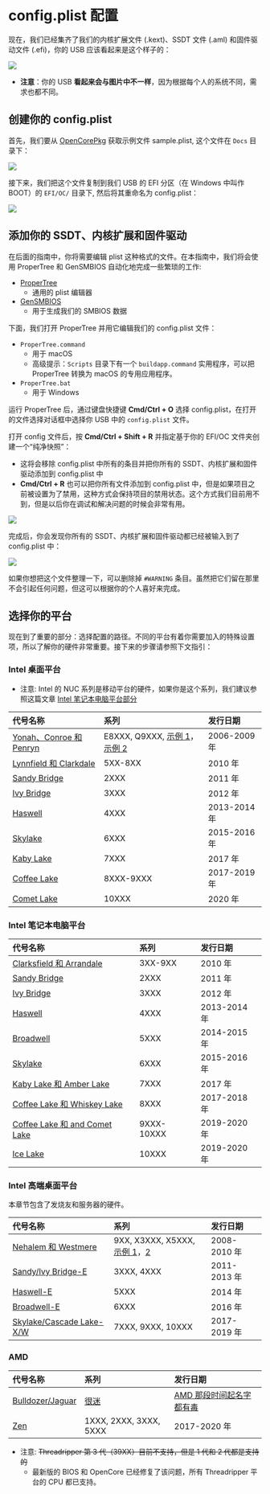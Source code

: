 # config.plist 配置

现在，我们已经集齐了我们的内核扩展文件 (.kext)、SSDT 文件 (.aml) 和固件驱动文件 (.efi)，你的 USB 应该看起来是这个样子的：

![](../images/config/config-universal/almost-done.png)

* **注意**：你的 USB **看起来会与图片中不一样**，因为根据每个人的系统不同，需求也都不同。

## 创建你的 config.plist

首先，我们要从 [OpenCorePkg](https://github.com/acidanthera/OpenCorePkg/releases) 获取示例文件 sample.plist, 这个文件在 `Docs` 目录下：

![](../images/config/config-universal/sample-location.png)

接下来，我们把这个文件复制到我们 USB 的 EFI 分区（在 Windows 中叫作 BOOT）的 `EFI/OC/` 目录下, 然后将其重命名为 config.plist：

![](../images/config/config-universal/renamed.png)

## 添加你的 SSDT、内核扩展和固件驱动

在后面的指南中，你将需要编辑 plist 这种格式的文件。在本指南中，我们将会使用 ProperTree 和 GenSMBIOS 自动化地完成一些繁琐的工作:

* [ProperTree](https://github.com/corpnewt/ProperTree)
  * 通用的 plist 编辑器
* [GenSMBIOS](https://github.com/corpnewt/GenSMBIOS)
  * 用于生成我们的 SMBIOS 数据

下面，我们打开 ProperTree 并用它编辑我们的 config.plist 文件：

* `ProperTree.command`
  * 用于 macOS
  * 高级提示：`Scripts` 目录下有一个 `buildapp.command` 实用程序，可以把 ProperTree 转换为 macOS 的专用应用程序。
* `ProperTree.bat`
  * 用于 Windows

运行 ProperTree 后，通过键盘快捷键 **Cmd/Ctrl + O** 选择 config.plist，在打开的文件选择对话框中选择你 USB 中的 `config.plist` 文件。

打开 config 文件后，按 **Cmd/Ctrl + Shift + R** 并指定基于你的 EFI/OC 文件夹创建一个“纯净快照”：

* 这将会移除 config.plist 中所有的条目并把你所有的 SSDT、内核扩展和固件驱动添加到 config.plist 中
* **Cmd/Ctrl + R** 也可以把你所有文件添加到 config.plist 中，但是如果项目之前被设置为了禁用，这种方式会保持项目的禁用状态。这个方式我们目前用不到，但是以后你在调试和解决问题的时候会非常有用。

![](../images/config/config-universal/before-snapshot.png)

完成后，你会发现你所有的 SSDT、内核扩展和固件驱动都已经被输入到了 config.plist 中：

![](../images/config/config-universal/after-snapshot.png)

如果你想把这个文件整理一下，可以删除掉 `#WARNING` 条目。虽然把它们留在那里不会引起任何问题，但这可以根据你的个人喜好来完成。

## 选择你的平台

现在到了重要的部分：选择配置的路径。不同的平台有着你需要加入的特殊设置项，所以了解你的硬件非常重要。接下来的步骤请参照下文指引：

### Intel 桌面平台

* 注意: Intel 的 NUC 系列是移动平台的硬件，如果你是这个系列，我们建议参照这篇文章 [Intel 笔记本电脑平台部分](#intel-laptop)

| 代号名称 | 系列 | 发行日期 |
| :--- | :--- | :--- |
| [Yonah、Conroe 和 Penryn](../config.plist/penryn.md) | E8XXX, Q9XXX, [示例 1](https://en.wikipedia.org/wiki/Yonah_(microprocessor))，[示例 2](https://en.wikipedia.org/wiki/Penryn_(microarchitecture)) | 2006-2009 年 |
| [Lynnfield 和 Clarkdale](../config.plist/clarkdale.md) | 5XX-8XX | 2010 年 |
| [Sandy Bridge](../config.plist/sandy-bridge.md) | 2XXX | 2011 年 |
| [Ivy Bridge](../config.plist/ivy-bridge.md) | 3XXX | 2012 年 |
| [Haswell](../config.plist/haswell.md) | 4XXX | 2013-2014 年 |
| [Skylake](../config.plist/skylake.md) | 6XXX | 2015-2016 年 |
| [Kaby Lake](../config.plist/kaby-lake.md) | 7XXX | 2017 年 |
| [Coffee Lake](../config.plist/coffee-lake.md) | 8XXX-9XXX | 2017-2019 年 |
| [Comet Lake](../config.plist/comet-lake.md) | 10XXX | 2020 年 |

### Intel 笔记本电脑平台

| 代号名称 | 系列 | 发行日期 |
| :--- | :--- | :--- |
| [Clarksfield 和 Arrandale](../config-laptop.plist/arrandale.md) | 3XX-9XX | 2010 年 |
| [Sandy Bridge](../config-laptop.plist/sandy-bridge.md) | 2XXX | 2011 年 |
| [Ivy Bridge](../config-laptop.plist/ivy-bridge.md) | 3XXX | 2012 年 |
| [Haswell](../config-laptop.plist/haswell.md) | 4XXX | 2013-2014 年 |
| [Broadwell](../config-laptop.plist/broadwell.md) | 5XXX | 2014-2015 年 |
| [Skylake](../config-laptop.plist/skylake.md) | 6XXX | 2015-2016 年 |
| [Kaby Lake 和 Amber Lake](../config-laptop.plist/kaby-lake.md) | 7XXX | 2017 年 |
| [Coffee Lake 和 Whiskey Lake](../config-laptop.plist/coffee-lake.md) | 8XXX | 2017-2018 年 |
| [Coffee Lake 和 and Comet Lake](../config-laptop.plist/coffee-lake-plus.md) | 9XXX-10XXX | 2019-2020 年 |
| [Ice Lake](../config-laptop.plist/icelake.md) | 10XXX | 2019-2020 年 |

### Intel 高端桌面平台

本章节包含了发烧友和服务器的硬件。

| 代号名称 | 系列 | 发行日期 |
| :--- | :--- | :--- |
| [Nehalem 和 Westmere](../config-HEDT/nehalem.md) | 9XX, X3XXX, X5XXX, [示例 1](https://en.wikipedia.org/wiki/Nehalem_(microarchitecture))，[2](https://en.wikipedia.org/wiki/Westmere_(microarchitecture)) | 2008-2010 年 |
| [Sandy/Ivy Bridge-E](../config-HEDT/ivy-bridge-e.md) | 3XXX, 4XXX | 2011-2013 年 |
| [Haswell-E](../config-HEDT/haswell-e.md) | 5XXX | 2014 年 |
| [Broadwell-E](../config-HEDT/broadwell-e.md) | 6XXX | 2016 年 |
| [Skylake/Cascade Lake-X/W](../config-HEDT/skylake-x.md) | 7XXX, 9XXX, 10XXX | 2017-2019 年 |

### AMD

| 代号名称 | 系列 | 发行日期 |
| :--- | :--- | :--- |
| [Bulldozer/Jaguar](../AMD/fx.md) | [很迷](https://en.wikipedia.org/wiki/List_of_AMD_processors#Bulldozer_architecture;_Bulldozer,_Piledriver,_Steamroller,_Excavator_(2011%E2%80%932017)) | [AMD 那段时间起名字都有毒](https://en.wikipedia.org/wiki/List_of_AMD_processors#Bulldozer_architecture;_Bulldozer,_Piledriver,_Steamroller,_Excavator_(2011%E2%80%932017)) |
| [Zen](../AMD/zen.md) | 1XXX, 2XXX, 3XXX, 5XXX | 2017-2020 年 |

* 注意: ~~Threadripper 第 3 代（39XX）目前不支持，但是 1 代和 2 代都是支持的~~
  * 最新版的 BIOS 和 OpenCore 已经修复了该问题，所有 Threadripper 平台的 CPU 都已支持。
